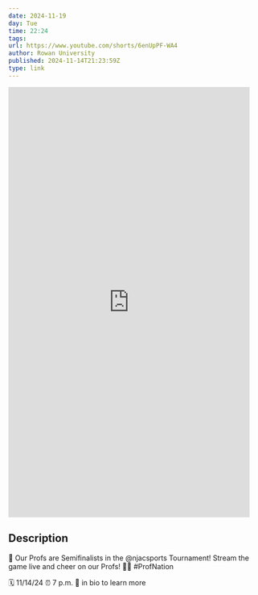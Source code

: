```yaml
---
date: 2024-11-19
day: Tue
time: 22:24
tags:
url: https://www.youtube.com/shorts/6enUpPF-WA4
author: Rowan University
published: 2024-11-14T21:23:59Z
type: link
---
```


<iframe width="480" height="854" src="https://www.youtube.com/embed/6enUpPF-WA4" frameborder="0" allowfullscreen></iframe>

## Description
📣 Our Profs are Semifinalists in the @njacsports Tournament! Stream the game live and cheer on our Profs! 🦉🏐 #ProfNation 

🗓️ 11/14/24
⏰ 7 p.m.
🔗 in bio to learn more
